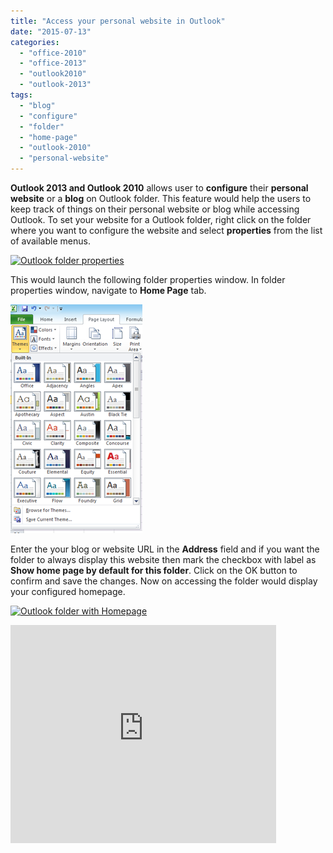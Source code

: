 ```yaml
---
title: "Access your personal website in Outlook"
date: "2015-07-13"
categories: 
  - "office-2010"
  - "office-2013"
  - "outlook2010"
  - "outlook-2013"
tags: 
  - "blog"
  - "configure"
  - "folder"
  - "home-page"
  - "outlook-2010"
  - "personal-website"
---
```


**Outlook 2013 and Outlook 2010** allows user to **configure** their **personal website** or a **blog** on Outlook folder. This feature would help the users to keep track of things on their personal website or blog while accessing Outlook. To set your website for a Outlook folder, right click on the folder where you want to configure the website and select **properties** from the list of available menus.

[![Outlook folder properties](/assets/images/image_thumb157.png "Outlook folder properties")](http://blogmines.com/blog/wp-content/uploads/2011/07/image157.png)

This would launch the following folder properties window. In folder properties window, navigate to **Home Page** tab.

[![Outlook folder home page properties](/assets/images/image_thumb158.png "Outlook folder home page properties")](http://blogmines.com/blog/wp-content/uploads/2011/07/image158.png)

Enter the your blog or website URL in the **Address** field and if you want the folder to always display this website then mark the checkbox with label as **Show home page by default for this folder**. Click on the OK button to confirm and save the changes. Now on accessing the folder would display your configured homepage.

[![Outlook folder with Homepage](/assets/images/image_thumb159.png "Outlook folder with Homepage")](http://blogmines.com/blog/wp-content/uploads/2011/07/image159.png)

<iframe height="349" src="http://www.youtube.com/embed/T7HxVEWhFY0?hl=en&amp;fs=1" frameborder="0" width="425" allowfullscreen="allowfullscreen"></iframe>
